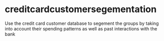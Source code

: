 # creditcardcustomersegementation
Use the credit card customer database to segement the groups by taking into account their spending patterns as well as past interactions with the bank
